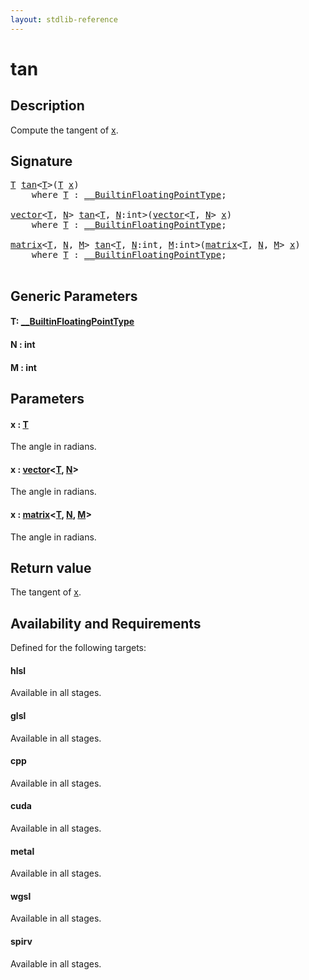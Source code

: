 ```yaml
---
layout: stdlib-reference
---
```


# tan

## Description

Compute the tangent of <span class='code'><a href="tan.html#decl-x" class="code_param">x</a></span>.



## Signature 

<pre>
<a href="tan.html#typeparam-T" class="code_type">T</a> <a href="tan.html">tan</a>&lt;<a href="tan.html#typeparam-T" class="code_type">T</a>&gt;(<a href="tan.html#typeparam-T" class="code_type">T</a> <a href="tan.html#decl-x" class="code_param">x</a>)
    <span class='code_keyword'>where</span> <a href="tan.html#typeparam-T" class="code_type">T</a> : <a href="../interfaces/0_builtinfloatingpointtype-029hm/index.html" class="code_type">__BuiltinFloatingPointType</a>;

<a href="../types/vector/index.html" class="code_type">vector</a>&lt;<a href="tan.html#typeparam-T" class="code_type">T</a>, <a href="tan.html#decl-N" class="code_var">N</a>&gt; <a href="tan.html">tan</a>&lt;<a href="tan.html#typeparam-T" class="code_type">T</a>, <a href="tan.html#decl-N" class="code_var">N</a>:<span class="code_keyword">int</span>&gt;(<a href="../types/vector/index.html" class="code_type">vector</a>&lt;<a href="tan.html#typeparam-T" class="code_type">T</a>, <a href="tan.html#decl-N" class="code_var">N</a>&gt; <a href="tan.html#decl-x" class="code_param">x</a>)
    <span class='code_keyword'>where</span> <a href="tan.html#typeparam-T" class="code_type">T</a> : <a href="../interfaces/0_builtinfloatingpointtype-029hm/index.html" class="code_type">__BuiltinFloatingPointType</a>;

<a href="../types/matrix/index.html" class="code_type">matrix</a>&lt;<a href="tan.html#typeparam-T" class="code_type">T</a>, <a href="tan.html#decl-N" class="code_var">N</a>, <a href="tan.html#decl-M" class="code_var">M</a>&gt; <a href="tan.html">tan</a>&lt;<a href="tan.html#typeparam-T" class="code_type">T</a>, <a href="tan.html#decl-N" class="code_var">N</a>:<span class="code_keyword">int</span>, <a href="tan.html#decl-M" class="code_var">M</a>:<span class="code_keyword">int</span>&gt;(<a href="../types/matrix/index.html" class="code_type">matrix</a>&lt;<a href="tan.html#typeparam-T" class="code_type">T</a>, <a href="tan.html#decl-N" class="code_var">N</a>, <a href="tan.html#decl-M" class="code_var">M</a>&gt; <a href="tan.html#decl-x" class="code_param">x</a>)
    <span class='code_keyword'>where</span> <a href="tan.html#typeparam-T" class="code_type">T</a> : <a href="../interfaces/0_builtinfloatingpointtype-029hm/index.html" class="code_type">__BuiltinFloatingPointType</a>;

</pre>

## Generic Parameters

####  <a id="typeparam-T"></a>T: [\_\_BuiltinFloatingPointType](../interfaces/0_builtinfloatingpointtype-029hm/index.html)
####  <a id="decl-N"></a>N  : int
####  <a id="decl-M"></a>M  : int

## Parameters

####  <a id="decl-x"></a>x  : [T](tan.html#typeparam-T)
The angle in radians.

####  <a id="decl-x"></a>x  : [vector](../types/vector/index.html)\<[T](../types/vector/index.html#typeparam-T), [N](../types/vector/index.html#decl-N)\>
The angle in radians.

####  <a id="decl-x"></a>x  : [matrix](../types/matrix/index.html)\<[T](../types/matrix/t-0.html), [N](../types/matrix/index.html#decl-N), [M](../types/matrix/index.html#decl-M)\>
The angle in radians.


## Return value
The tangent of <span class='code'><a href="tan.html#decl-x" class="code_param">x</a></span>.


## Availability and Requirements

Defined for the following targets:

#### hlsl
Available in all stages.

#### glsl
Available in all stages.

#### cpp
Available in all stages.

#### cuda
Available in all stages.

#### metal
Available in all stages.

#### wgsl
Available in all stages.

#### spirv
Available in all stages.



